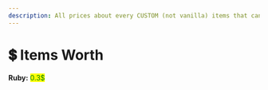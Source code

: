 ```yaml
---
description: All prices about every CUSTOM (not vanilla) items that can be sold
---
```


# 💲 Items Worth

**Ruby:** <mark style="color:green;">0.3$</mark>
